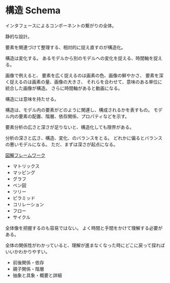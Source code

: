 # 構造 Schema

インタフェースによるコンポーネントの繋がりの全体。

静的な設計。

要素を関連づけて整理する、相対的に捉え直すのが構造化。

構造は変化する。
あるモデルから別のモデルへの変化を捉える、時間軸を捉える。

画像で例えると、
要素を広く捉えるのは画素の色、画像の鮮やかさ、
要素を深く捉えるのは画素の量、画像の大きさ、
それらを合わせて、意味のある単位に統合した画像が構造。
さらに時間軸があると動画になる。

構造には意味を持たせる。

構造は、モデル内の要素がどのように関連し、構成されるかを表すもの。
モデル内の要素の配置、階層、依存関係、プロパティなどを示す。

要素分析の広さと深さが足りないと、構造化しても限界がある。

分析の深さと広さ、構造、変化、のバランスをとる。
どれかに偏るとバランスの悪いモデルになる。
ただ、まずは深さが起点になる。

[図解フレームワーク](https://twitter.com/sai_zukai/status/1647172362620784641)

- マトリックス
- マッピング
- グラフ
- ベン図
- ツリー
- ピラミッド
- コリレーション
- フロー
- サイクル

全体像を把握するのも容易ではない。
よく時間と手間をかけて理解する必要がある。

全体の関係性がわかっていると、理解が進まなくなった時にどこに戻って探ればいいかわかりやすい。

- 前後関係・依存
- 親子関係・階層
- 抽象と具象・概要と詳細
